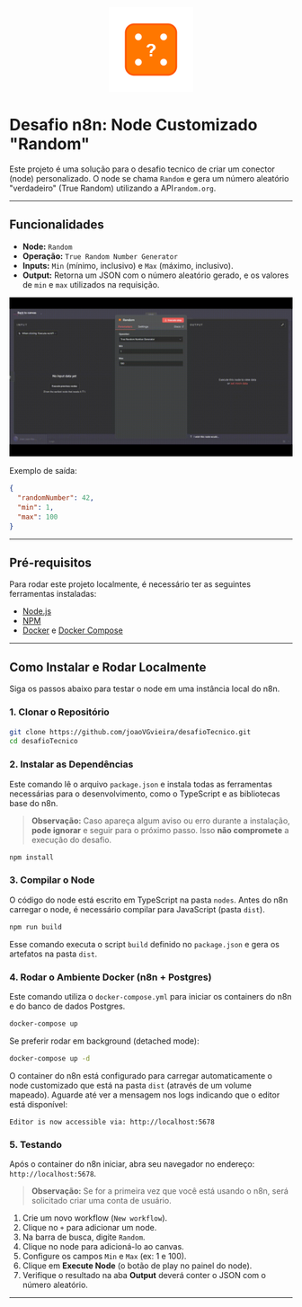 <div align="center">
  <img src="./assets/Random.png" alt="Logo" width="150">
</div>

# Desafio n8n: Node Customizado "Random"

Este projeto é uma solução para o desafio tecnico de criar um conector (node) personalizado. O node se chama `Random` e gera um número aleatório "verdadeiro" (True Random) utilizando a API`random.org`.

---

## Funcionalidades

* **Node:** `Random`
* **Operação:** `True Random Number Generator`
* **Inputs:** `Min` (mínimo, inclusivo) e `Max` (máximo, inclusivo).
* **Output:** Retorna um JSON com o número aleatório gerado, e os valores de `min` e `max` utilizados na requisição.

<div align="center">
 <img src="./assets/demo-random.gif" alt="Demonstração do Node Random em Ação" width="700">
</div>

Exemplo de saída:

```json
{
  "randomNumber": 42,
  "min": 1,
  "max": 100
}
```

---

## Pré-requisitos

Para rodar este projeto localmente, é necessário ter as seguintes ferramentas instaladas:

* [Node.js](https://nodejs.org/) 
* [NPM](https://www.npmjs.com/) 
* [Docker](https://www.docker.com/products/docker-desktop/) e [Docker Compose](https://docs.docker.com/compose/)
---

## Como Instalar e Rodar Localmente

Siga os passos abaixo para testar o node em uma instância local do n8n.

### 1. Clonar o Repositório

```bash
git clone https://github.com/joaoVGvieira/desafioTecnico.git
cd desafioTecnico
```

### 2. Instalar as Dependências

Este comando lê o arquivo `package.json` e instala todas as ferramentas necessárias para o desenvolvimento, como o TypeScript e as bibliotecas base do n8n.  

> **Observação:** Caso apareça algum aviso ou erro durante a instalação, **pode ignorar** e seguir para o próximo passo. Isso **não compromete** a execução do desafio.

```bash
npm install
```

### 3. Compilar o Node

O código do node está escrito em TypeScript na pasta `nodes`. Antes do n8n carregar o node, é necessário compilar para JavaScript (pasta `dist`).

```bash
npm run build
```

Esse comando executa o script `build` definido no `package.json` e gera os artefatos na pasta `dist`.

### 4. Rodar o Ambiente Docker (n8n + Postgres)

Este comando utiliza o `docker-compose.yml` para iniciar os containers do n8n e do banco de dados Postgres.

```bash
docker-compose up
```

Se preferir rodar em background (detached mode):

```bash
docker-compose up -d
```

O container do n8n está configurado para carregar automaticamente o node customizado que está na pasta `dist` (através de um volume mapeado). Aguarde até ver a mensagem nos logs indicando que o editor está disponível:

```
Editor is now accessible via: http://localhost:5678
```

### 5. Testando

Após o container do n8n iniciar, abra seu navegador no endereço: `http://localhost:5678`.

> **Observação:** Se for a primeira vez que você está usando o n8n, será solicitado criar uma conta de usuário.

1. Crie um novo workflow (`New workflow`).
2. Clique no `+` para adicionar um node.
3. Na barra de busca, digite `Random`.
4. Clique no node para adicioná-lo ao canvas.
5. Configure os campos `Min` e `Max` (ex: 1 e 100).
6. Clique em **Execute Node** (o botão de play no painel do node).
7. Verifique o resultado na aba **Output** deverá conter o JSON com o número aleatório.

---
